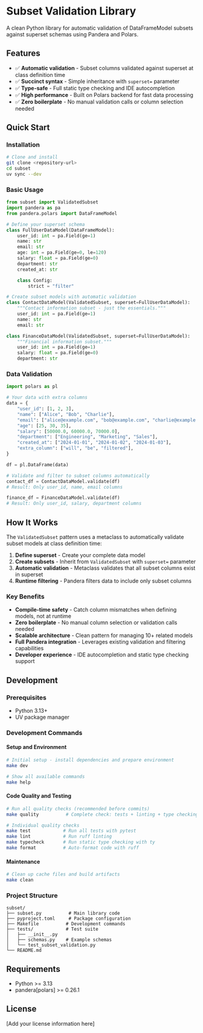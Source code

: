 # Subset Validation Library

A clean Python library for automatic validation of DataFrameModel subsets against superset schemas using Pandera and Polars.

## Features

- ✅ **Automatic validation** - Subset columns validated against superset at class definition time
- ✅ **Succinct syntax** - Simple inheritance with `superset=` parameter
- ✅ **Type-safe** - Full static type checking and IDE autocompletion
- ✅ **High performance** - Built on Polars backend for fast data processing
- ✅ **Zero boilerplate** - No manual validation calls or column selection needed

## Quick Start

### Installation

```bash
# Clone and install
git clone <repository-url>
cd subset
uv sync --dev
```

### Basic Usage

```python
from subset import ValidatedSubset
import pandera as pa
from pandera.polars import DataFrameModel

# Define your superset schema
class FullUserDataModel(DataFrameModel):
    user_id: int = pa.Field(ge=1)
    name: str
    email: str
    age: int = pa.Field(ge=0, le=120)
    salary: float = pa.Field(ge=0)
    department: str
    created_at: str

    class Config:
        strict = "filter"

# Create subset models with automatic validation
class ContactDataModel(ValidatedSubset, superset=FullUserDataModel):
    """Contact information subset - just the essentials."""
    user_id: int = pa.Field(ge=1)
    name: str
    email: str

class FinanceDataModel(ValidatedSubset, superset=FullUserDataModel):
    """Financial information subset."""
    user_id: int = pa.Field(ge=1)
    salary: float = pa.Field(ge=0)
    department: str
```

### Data Validation

```python
import polars as pl

# Your data with extra columns
data = {
    "user_id": [1, 2, 3],
    "name": ["Alice", "Bob", "Charlie"],
    "email": ["alice@example.com", "bob@example.com", "charlie@example.com"],
    "age": [25, 30, 35],
    "salary": [50000.0, 60000.0, 70000.0],
    "department": ["Engineering", "Marketing", "Sales"],
    "created_at": ["2024-01-01", "2024-01-02", "2024-01-03"],
    "extra_column": ["will", "be", "filtered"],
}

df = pl.DataFrame(data)

# Validate and filter to subset columns automatically
contact_df = ContactDataModel.validate(df)
# Result: Only user_id, name, email columns

finance_df = FinanceDataModel.validate(df)
# Result: Only user_id, salary, department columns
```

## How It Works

The `ValidatedSubset` pattern uses a metaclass to automatically validate subset models at class definition time:

1. **Define superset** - Create your complete data model
2. **Create subsets** - Inherit from `ValidatedSubset` with `superset=` parameter
3. **Automatic validation** - Metaclass validates that all subset columns exist in superset
4. **Runtime filtering** - Pandera filters data to include only subset columns

### Key Benefits

- **Compile-time safety** - Catch column mismatches when defining models, not at runtime
- **Zero boilerplate** - No manual column selection or validation calls needed
- **Scalable architecture** - Clean pattern for managing 10+ related models
- **Full Pandera integration** - Leverages existing validation and filtering capabilities
- **Developer experience** - IDE autocompletion and static type checking support

## Development

### Prerequisites

- Python 3.13+
- UV package manager

### Development Commands

#### Setup and Environment

```bash
# Initial setup - install dependencies and prepare environment
make dev

# Show all available commands
make help
```

#### Code Quality and Testing

```bash
# Run all quality checks (recommended before commits)
make quality          # Complete check: tests + linting + type checking

# Individual quality checks
make test            # Run all tests with pytest
make lint            # Run ruff linting
make typecheck       # Run static type checking with ty
make format          # Auto-format code with ruff
```

#### Maintenance

```bash
# Clean up cache files and build artifacts
make clean
```

### Project Structure

```
subset/
├── subset.py          # Main library code
├── pyproject.toml     # Package configuration
├── Makefile          # Development commands
├── tests/            # Test suite
│   ├── __init__.py
│   ├── schemas.py    # Example schemas
│   └── test_subset_validation.py
└── README.md
```

## Requirements

- Python >= 3.13
- pandera[polars] >= 0.26.1

## License

[Add your license information here]

